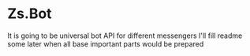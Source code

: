 # Zs.Bot
It is going to be universal bot API for different messengers
I'll fill readme some later when all base important parts would be prepared
